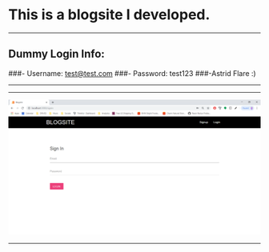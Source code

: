 # This is a blogsite I developed.

***
## Dummy Login Info: 
###- Username: test@test.com
###- Password: test123
###-Astrid Flare :)
***

***
![alt text](https://github.com/AstridFlare/Blogsite/blob/master/public/images/WELCOME.PNG "Snapshot of Sign Up Screen")
***

